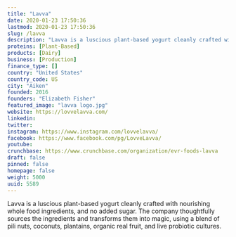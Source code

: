 ```yaml
---
title: "Lavva"
date: 2020-01-23 17:50:36
lastmod: 2020-01-23 17:50:36
slug: /lavva
description: "Lavva is a luscious plant-based yogurt cleanly crafted with nourishing whole food ingredients, and no added sugar. The company thoughtfully sources the ingredients and transforms them into magic, using a blend of pili nuts, coconuts, plantains, organic real fruit, and live probiotic cultures."
proteins: [Plant-Based]
products: [Dairy]
business: [Production]
finance_type: []
country: "United States"
country_code: US
city: "Aiken"
founded: 2016
founders: "Elizabeth Fisher"
featured_image: "lavva logo.jpg"
website: https://lovvelavva.com/
linkedin: 
twitter: 
instagram: https://www.instagram.com/lovvelavva/
facebook: https://www.facebook.com/pg/LovveLavva/
youtube: 
crunchbase: https://www.crunchbase.com/organization/evr-foods-lavva
draft: false
pinned: false
homepage: false
weight: 5000
uuid: 5589
---
```

Lavva is a luscious plant-based yogurt cleanly crafted with nourishing whole food ingredients, and no added sugar. The company thoughtfully sources the ingredients and transforms them into magic, using a blend of pili nuts, coconuts, plantains, organic real fruit, and live probiotic cultures.
